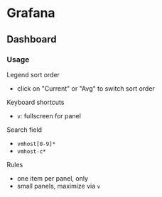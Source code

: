# Grafana



## Dashboard
### Usage

Legend sort order
* click on "Current" or "Avg" to switch sort order


Keyboard shortcuts
* `v`: fullscreen for panel


Search field
* `vmhost[0-9]*`
* `vmhost-c*`


Rules
* one item per panel, only
* small panels, maximize via `v`
